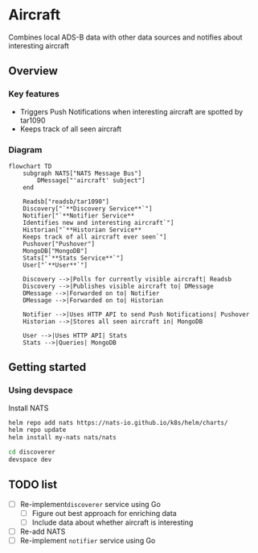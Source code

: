 # Aircraft

Combines local ADS-B data with other data sources and notifies about interesting aircraft

## Overview

### Key features

- Triggers Push Notifications when interesting aircraft are spotted by tar1090
- Keeps track of all seen aircraft

### Diagram

```mermaid
flowchart TD
    subgraph NATS["NATS Message Bus"]
        DMessage["'aircraft' subject"]
    end

    Readsb["readsb/tar1090"]
    Discovery["`**Discovery Service**`"]
    Notifier["`**Notifier Service**
    Identifies new and interesting aircraft`"]
    Historian["`**Historian Service**
    Keeps track of all aircraft ever seen`"]
    Pushover["Pushover"]
    MongoDB["MongoDB"]
    Stats["`**Stats Service**`"]
    User["`**User**`"]

    Discovery -->|Polls for currently visible aircraft| Readsb
    Discovery -->|Publishes visible aircraft to| DMessage
    DMessage -->|Forwarded on to| Notifier
    DMessage -->|Forwarded on to| Historian

    Notifier -->|Uses HTTP API to send Push Notifications| Pushover
    Historian -->|Stores all seen aircraft in| MongoDB

    User -->|Uses HTTP API| Stats
    Stats -->|Queries| MongoDB

```

## Getting started

### Using devspace

Install NATS

```bash
helm repo add nats https://nats-io.github.io/k8s/helm/charts/
helm repo update
helm install my-nats nats/nats
```

```bash
cd discoverer
devspace dev
```

## TODO list

- [ ] Re-implement`discoverer` service using Go
  - [ ] Figure out best approach for enriching data
  - [ ] Include data about whether aircraft is interesting
- [ ] Re-add NATS
- [ ] Re-implement `notifier` service using Go
